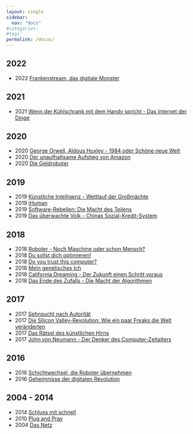 ```yaml
---
layout: single
sidebar:
  nav: "docs"
#categories:
#tags:
permalink: /docus/
---
```


## 2022

+ 2022 <a href="https://www.youtube.com/watch?v=9sJaxRcDFYk">Frankenstream, das digitale Monster</a>

## 2021

+ 2021 <a href="https://www.youtube.com/watch?v=L2aPcUxL95Y">Wenn der Kühlschrank mit dem Handy spricht - Das Internet der Dinge</a>

## 2020

+ 2020 <a href="https://www.youtube.com/watch?v=irKwGHKmQFU">George Orwell, Aldous Huxley - 1984 oder Schöne neue Welt</a>
+ 2020 <a href="https://www.youtube.com/watch?v=z2kQTlNMrZk">Der unaufhaltsame Aufstieg von Amazon </a>
+ 2020 <a href="https://www.youtube.com/watch?v=G4wnZWh7KGQ">Die Geldroboter</a>

## 2019

+ 2019 <a href="https://www.youtube.com/watch?v=wSWcfEwSgF0">Künstliche Intelligenz - Wettlauf der Großmächte</a>
+ 2019 <a href="https://www.youtube.com/watch?v=KtI26eveSfE">iHuman</a>
+ 2019 <a href="https://www.youtube.com/watch?v=rJ9alHLIthw">Software-Rebellen: Die Macht des Teilens </a>
+ 2019 <a href="https://www.youtube.com/watch?v=wYzHSq3dWs0">Das überwachte Volk - Chinas Sozial-Kredit-System</a>

## 2018

+ 2018 <a href="https://www.youtube.com/watch?v=KWR68xb9kPE">Roboter - Noch Maschine oder schon Mensch?</a>
+ 2018 <a href="https://www.youtube.com/watch?v=6XUOQa5zyIc">Du sollst dich optimieren!</a>
+ 2018 <a href="https://www.youtube.com/watch?v=9sJaxRcDFYk">Do you trust this computer?</a>
+ 2018 <a href="https://www.youtube.com/watch?v=F7OYJVwXick">Mein genetisches Ich</a>
+ 2018 <a href="https://www.youtube.com/watch?v=lP6l9rLXvJw">California Dreaming - Der Zukunft einen Schritt voraus</a>
+ 2018 <a href="https://www.youtube.com/watch?v=40sgmDPAOs0">Das Ende des Zufalls - Die Macht der Algorithmen</a>

## 2017

+ 2017 <a href="https://www.youtube.com/watch?v=N9P1SsffCQM">Sehnsucht nach Autorität</a>
+ 2017 <a href="https://www.youtube.com/watch?v=oAdOIxDUEJs">Die Silicon Valley-Revolution: Wie ein paar Freaks die Welt veränderten</a>
+ 2017 <a href="https://www.youtube.com/watch?v=7hQQw1RhVYU">Das Rätsel des künstlichen Hirns</a>
+ 2017 <a href="https://www.youtube.com/watch?v=WTbZRcW_iTM">John von Neumann - Der Denker des Computer-Zeitalters</a>

## 2016

+ 2016 <a href="https://www.youtube.com/watch?v=QWcaayW6vwE">Schichtwechsel, die Roboter übernehmen</a>
+ 2016 <a href="https://archive.org/details/Geheimnisse-digitaler-Revolution_ZDF_2016">Geheimnisse der digitalen Revolution</a>

## 2004 - 2014

+ 2014 <a href="https://www.youtube.com/watch?v=4wOxRY19d0w">Schluss mit schnell</a>
+ 2010 <a href="https://www.youtube.com/watch?v=LfSqBMwyhU4">Plug and Pray</a>
+ 2004 <a href="https://www.youtube.com/watch?v=fHxRuLT4FIE">Das Netz</a>

